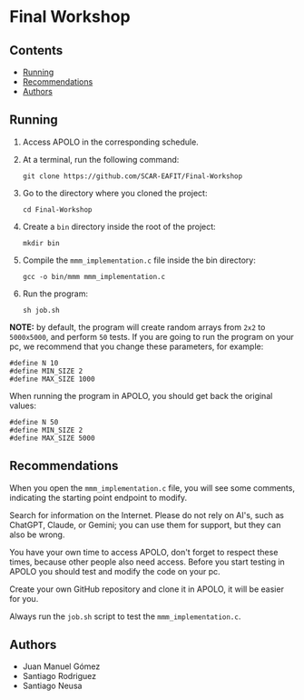 # Final Workshop

## Contents
- [Running](#running)
- [Recommendations](#recommendations)
- [Authors](#authors)

## Running

1. Access APOLO in the corresponding schedule.

2. At a terminal, run the following command:
    ```
    git clone https://github.com/SCAR-EAFIT/Final-Workshop
    ```

3. Go to the directory where you cloned the project:
    ```
    cd Final-Workshop
    ```

4. Create a `bin` directory inside the root of the project:
    ```
    mkdir bin
    ```

5. Compile the `mmm_implementation.c` file inside the bin directory:
    ```
    gcc -o bin/mmm mmm_implementation.c
    ```

6. Run the program:
    ```
    sh job.sh
    ```

**NOTE:** by default, the program will create random arrays from `2x2` to `5000x5000`, and perform `50` tests. If you are going to run the program on your pc, we recommend that you change these parameters, for example:
```
#define N 10
#define MIN_SIZE 2
#define MAX_SIZE 1000
```
When running the program in APOLO, you should get back the original values:
```
#define N 50
#define MIN_SIZE 2
#define MAX_SIZE 5000
```

## Recommendations

When you open the `mmm_implementation.c` file, you will see some comments, indicating the starting point endpoint to modify.

Search for information on the Internet. Please do not rely on AI's, such as ChatGPT, Claude, or Gemini; you can use them for support, but they can also be wrong.

You have your own time to access APOLO, don't forget to respect these times, because other people also need access. Before you start testing in APOLO you should test and modify the code on your pc.

Create your own GitHub repository and clone it in APOLO, it will be easier for you.

Always run the `job.sh` script to test the `mmm_implementation.c`.

## Authors
- Juan Manuel Gómez
- Santiago Rodriguez
- Santiago Neusa